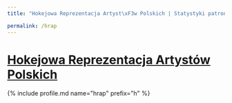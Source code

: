 ```yaml
---
title: "Hokejowa Reprezentacja Artyst\xF3w Polskich | Statystyki patronite.pl | Patromierz"

permalink: /hrap
---
```


# [Hokejowa Reprezentacja Artystów Polskich](https://patronite.pl/hrap)

{% include profile.md name="hrap" prefix="h" %}
